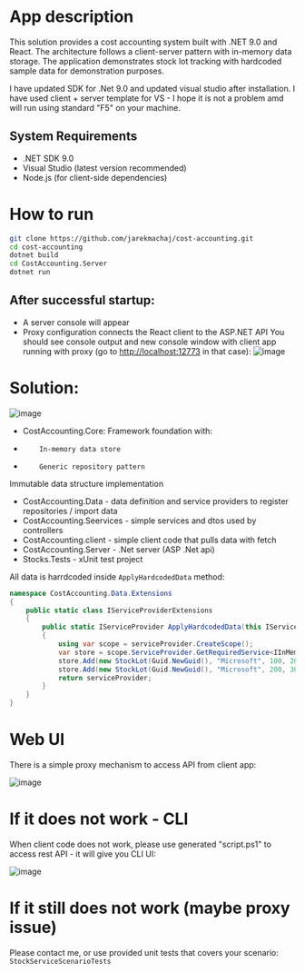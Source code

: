 # App description
This solution provides a cost accounting system built with .NET 9.0 and React. The architecture follows a client-server pattern with in-memory data storage. The application demonstrates stock lot tracking with hardcoded sample data for demonstration purposes.

I have updated SDK for .Net 9.0 and updated visual studio after installation. I have used client + server template for VS - I hope it is not a problem amd will run using standard "F5" on your machine.

## System Requirements
* .NET SDK 9.0
* Visual Studio (latest version recommended)
* Node.js (for client-side dependencies)

# How to run 
```bash
git clone https://github.com/jarekmachaj/cost-accounting.git
cd cost-accounting
dotnet build
cd CostAccounting.Server
dotnet run
```
## After successful startup:
* A server console will appear
* Proxy configuration connects the React client to the ASP.NET API
You should see console output and new console window with client app running with proxy (go to [http://localhost:12773](https://localhost:12773/) in that case):
![image](https://github.com/user-attachments/assets/f99a8be1-473b-463b-bb07-2ecfac993879)


# Solution:

![image](https://github.com/user-attachments/assets/6b856822-848b-456a-b924-a7d780ef505c)

* CostAccounting.Core:
Framework foundation with:
*         In-memory data store
*         Generic repository pattern

Immutable data structure implementation
* CostAccounting.Data - data definition and service providers to register repositories / import data
* CostAccounting.Seervices - simple services and dtos used by controllers
* CostAccounting.client -  simple client code that pulls data with fetch
* CostAccounting.Server - .Net server (ASP .Net api)
* Stocks.Tests - xUnit test project


All data is harrdcoded inside `ApplyHardcodedData` method:

```csharp
namespace CostAccounting.Data.Extensions
{
    public static class IServiceProviderExtensions
    {
        public static IServiceProvider ApplyHardcodedData(this IServiceProvider serviceProvider)
        {
            using var scope = serviceProvider.CreateScope();
            var store = scope.ServiceProvider.GetRequiredService<IInMemoryDataStore<StockLot, Guid>>();
            store.Add(new StockLot(Guid.NewGuid(), "Microsoft", 100, 20, new DateTime(2024, 04, 1)));
            store.Add(new StockLot(Guid.NewGuid(), "Microsoft", 200, 30, new DateTime(2024, 04, 2)));
            return serviceProvider;
        }
    }
}
```

# Web UI
There is a simple proxy mechanism to access API from client app:

![image](https://github.com/user-attachments/assets/4d1e971b-e2b3-4533-8604-1aadd7531757)


# If it does not work - CLI
When client code does not work, please use generated "script.ps1" to access rest API - it will give you CLI UI:

![image](https://github.com/user-attachments/assets/ca6ee9c9-5629-4e76-abfc-d13c894edd71)

# If it still does not work (maybe proxy issue)
Please contact me, or use provided unit tests that covers your scenario:
`StockServiceScenarioTests`
